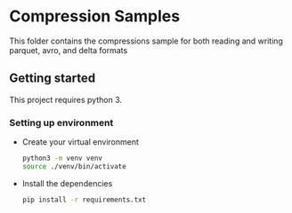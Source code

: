# Compression Samples

This folder contains the compressions sample for both reading and writing parquet, avro, and delta formats

## Getting started

This project requires python 3.

### Setting up environment

- Create your virtual environment
  
  ```bash
  python3 -m venv venv
  source ./venv/bin/activate
  ```

- Install the dependencies
  
  ```bash
  pip install -r requirements.txt
  ```
